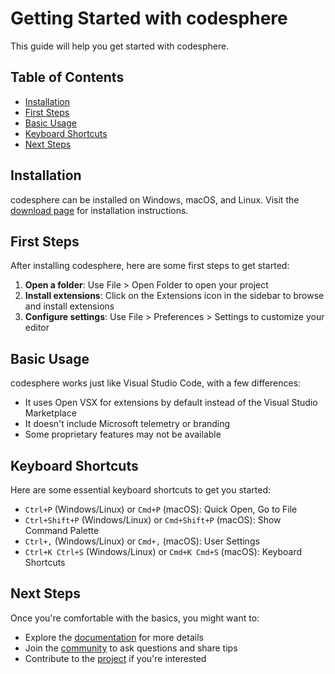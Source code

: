 <!-- order: 5 -->

# Getting Started with codesphere

This guide will help you get started with codesphere.

## Table of Contents

- [Installation](#installation)
- [First Steps](#first-steps)
- [Basic Usage](#basic-usage)
- [Keyboard Shortcuts](#keyboard-shortcuts)
- [Next Steps](#next-steps)

## <a id="installation"></a>Installation

codesphere can be installed on Windows, macOS, and Linux. Visit the [download page](https://codesphere.com/#install) for installation instructions.

## <a id="first-steps"></a>First Steps

After installing codesphere, here are some first steps to get started:

1. **Open a folder**: Use File > Open Folder to open your project
2. **Install extensions**: Click on the Extensions icon in the sidebar to browse and install extensions
3. **Configure settings**: Use File > Preferences > Settings to customize your editor

## <a id="basic-usage"></a>Basic Usage

codesphere works just like Visual Studio Code, with a few differences:

- It uses Open VSX for extensions by default instead of the Visual Studio Marketplace
- It doesn't include Microsoft telemetry or branding
- Some proprietary features may not be available

## <a id="keyboard-shortcuts"></a>Keyboard Shortcuts

Here are some essential keyboard shortcuts to get you started:

- `Ctrl+P` (Windows/Linux) or `Cmd+P` (macOS): Quick Open, Go to File
- `Ctrl+Shift+P` (Windows/Linux) or `Cmd+Shift+P` (macOS): Show Command Palette
- `Ctrl+,` (Windows/Linux) or `Cmd+,` (macOS): User Settings
- `Ctrl+K Ctrl+S` (Windows/Linux) or `Cmd+K Cmd+S` (macOS): Keyboard Shortcuts

## <a id="next-steps"></a>Next Steps

Once you're comfortable with the basics, you might want to:

- Explore the [documentation](https://github.com/Gringo2/codesphere/blob/master/docs/index.md) for more details
- Join the [community](https://github.com/Gringo2/codesphere/discussions) to ask questions and share tips
- Contribute to the [project](https://github.com/Gringo2/codesphere/blob/master/CONTRIBUTING.md) if you're interested
